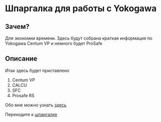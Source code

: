 # Шпаргалка для работы с Yokogawa

## Зачем?
Для экономии времени.
Здесь будут собрана краткая информация по Yokogawa Centum VP и немного будет ProSafe

## Описание
Итак здесь будет приставлено
1. Centum VP
  1. CALCU
  1. SFC
2. Prosafe RS

Обо мне можно узнать [здесь](https://burik84.github.io/my-portfolio/)

Переходите к [шпаргалке](index.md)
